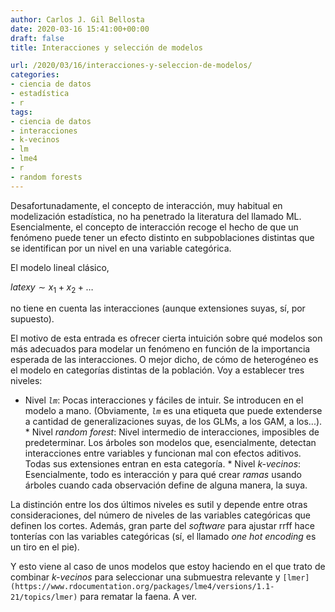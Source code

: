 ```yaml
---
author: Carlos J. Gil Bellosta
date: 2020-03-16 15:41:00+00:00
draft: false
title: Interacciones y selección de modelos

url: /2020/03/16/interacciones-y-seleccion-de-modelos/
categories:
- ciencia de datos
- estadística
- r
tags:
- ciencia de datos
- interacciones
- k-vecinos
- lm
- lme4
- r
- random forests
---
```





Desafortunadamente, el concepto de interacción, muy habitual en modelización estadística, no ha penetrado la literatura del llamado ML. Esencialmente, el concepto de interacción recoge el hecho de que un fenómeno puede tener un efecto distinto en subpoblaciones distintas que se identifican por un nivel en una variable categórica.







El modelo lineal clásico,







$latex y \sim x_1 + x_2 + \dots$







no tiene en cuenta las interacciones (aunque extensiones suyas, sí, por supuesto).







El  motivo de esta entrada es ofrecer cierta intuición sobre qué modelos son más adecuados para modelar un fenómeno en función de la importancia esperada de las interacciones. O mejor dicho, de cómo de heterogéneo es el modelo en categorías distintas de la población. Voy a establecer tres niveles:





  * Nivel _`lm`_: Pocas interacciones y fáciles de intuir. Se introducen en el modelo a mano. (Obviamente, _`lm`_ es una etiqueta que puede extenderse a cantidad de generalizaciones suyas, de los GLMs, a los GAM, a los...).  * Nivel _random forest_: Nivel intermedio de interacciones, imposibles de predeterminar. Los árboles son modelos que, esencialmente, detectan interacciones entre variables y funcionan mal con efectos aditivos. Todas sus extensiones entran en esta categoría.  * Nivel _k-vecinos_: Esencialmente, todo es interacción y para qué crear _ramas_ usando árboles cuando cada observación define de alguna manera, la suya.





La distinción entre los dos últimos niveles es sutil y depende entre otras consideraciones, del número de niveles de las variables categóricas que definen los cortes. Además, gran parte del _software_ para ajustar rrff hace tonterías con las variables categóricas (sí, el llamado _one hot encoding_ es un  tiro en el pie).







Y esto viene al caso de unos modelos que estoy haciendo en el que trato de combinar _k-vecinos_ para seleccionar una submuestra relevante y `[lmer](https://www.rdocumentation.org/packages/lme4/versions/1.1-21/topics/lmer)` para rematar la faena. A ver.









